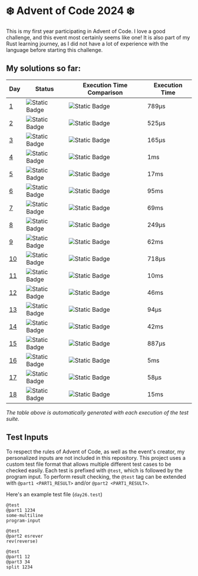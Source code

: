 # ❄️ Advent of Code 2024 ❄️
This is my first year participating in Advent of Code. I love a good challenge, and this event most certainly seems like one!
It is also part of my Rust learning journey, as I did not have a lot of experience with the language before starting this challenge.

## My solutions so far:
<!-- {RESULTS_START} -->
| Day | Status | Execution Time Comparison | Execution Time |
|-----|--------|---------------------------|----------------|
|[1](src/days/day1.rs)|![Static Badge](https://img.shields.io/badge/Success-green?style=flat)|![Static Badge](https://progress-bar.xyz/0/?width=500&progress_color=8935D9&progress_background=404040&show_text=false)|789µs|
|[2](src/days/day2.rs)|![Static Badge](https://img.shields.io/badge/Success-green?style=flat)|![Static Badge](https://progress-bar.xyz/0/?width=500&progress_color=8935D9&progress_background=404040&show_text=false)|525µs|
|[3](src/days/day3.rs)|![Static Badge](https://img.shields.io/badge/Success-green?style=flat)|![Static Badge](https://progress-bar.xyz/0/?width=500&progress_color=8935D9&progress_background=404040&show_text=false)|165µs|
|[4](src/days/day4.rs)|![Static Badge](https://img.shields.io/badge/Success-green?style=flat)|![Static Badge](https://progress-bar.xyz/1/?width=500&progress_color=8935D9&progress_background=404040&show_text=false)|1ms|
|[5](src/days/day5.rs)|![Static Badge](https://img.shields.io/badge/Success-green?style=flat)|![Static Badge](https://progress-bar.xyz/14/?width=500&progress_color=8935D9&progress_background=404040&show_text=false)|17ms|
|[6](src/days/day6.rs)|![Static Badge](https://img.shields.io/badge/Success-green?style=flat)|![Static Badge](https://progress-bar.xyz/83/?width=500&progress_color=8935D9&progress_background=404040&show_text=false)|95ms|
|[7](src/days/day7.rs)|![Static Badge](https://img.shields.io/badge/Success-green?style=flat)|![Static Badge](https://progress-bar.xyz/60/?width=500&progress_color=8935D9&progress_background=404040&show_text=false)|69ms|
|[8](src/days/day8.rs)|![Static Badge](https://img.shields.io/badge/Success-green?style=flat)|![Static Badge](https://progress-bar.xyz/0/?width=500&progress_color=8935D9&progress_background=404040&show_text=false)|249µs|
|[9](src/days/day9.rs)|![Static Badge](https://img.shields.io/badge/Success-green?style=flat)|![Static Badge](https://progress-bar.xyz/54/?width=500&progress_color=8935D9&progress_background=404040&show_text=false)|62ms|
|[10](src/days/day10.rs)|![Static Badge](https://img.shields.io/badge/Success-green?style=flat)|![Static Badge](https://progress-bar.xyz/0/?width=500&progress_color=8935D9&progress_background=404040&show_text=false)|718µs|
|[11](src/days/day11.rs)|![Static Badge](https://img.shields.io/badge/Success-green?style=flat)|![Static Badge](https://progress-bar.xyz/9/?width=500&progress_color=8935D9&progress_background=404040&show_text=false)|10ms|
|[12](src/days/day12.rs)|![Static Badge](https://img.shields.io/badge/Success-green?style=flat)|![Static Badge](https://progress-bar.xyz/40/?width=500&progress_color=8935D9&progress_background=404040&show_text=false)|46ms|
|[13](src/days/day13.rs)|![Static Badge](https://img.shields.io/badge/Success-green?style=flat)|![Static Badge](https://progress-bar.xyz/0/?width=500&progress_color=8935D9&progress_background=404040&show_text=false)|94µs|
|[14](src/days/day14.rs)|![Static Badge](https://img.shields.io/badge/Success-green?style=flat)|![Static Badge](https://progress-bar.xyz/37/?width=500&progress_color=8935D9&progress_background=404040&show_text=false)|42ms|
|[15](src/days/day15.rs)|![Static Badge](https://img.shields.io/badge/Success-green?style=flat)|![Static Badge](https://progress-bar.xyz/0/?width=500&progress_color=8935D9&progress_background=404040&show_text=false)|887µs|
|[16](src/days/day16.rs)|![Static Badge](https://img.shields.io/badge/Success-green?style=flat)|![Static Badge](https://progress-bar.xyz/4/?width=500&progress_color=8935D9&progress_background=404040&show_text=false)|5ms|
|[17](src/days/day17.rs)|![Static Badge](https://img.shields.io/badge/Success-green?style=flat)|![Static Badge](https://progress-bar.xyz/0/?width=500&progress_color=8935D9&progress_background=404040&show_text=false)|58µs|
|[18](src/days/day18.rs)|![Static Badge](https://img.shields.io/badge/Success-green?style=flat)|![Static Badge](https://progress-bar.xyz/13/?width=500&progress_color=8935D9&progress_background=404040&show_text=false)|15ms|
<!-- {DAY 1=789} -->
<!-- {DAY 2=525} -->
<!-- {DAY 3=165} -->
<!-- {DAY 4=1723} -->
<!-- {DAY 5=17026} -->
<!-- {DAY 6=95598} -->
<!-- {DAY 7=69033} -->
<!-- {DAY 8=249} -->
<!-- {DAY 9=62599} -->
<!-- {DAY 10=718} -->
<!-- {DAY 11=10765} -->
<!-- {DAY 12=46802} -->
<!-- {DAY 13=94} -->
<!-- {DAY 14=42978} -->
<!-- {DAY 15=887} -->
<!-- {DAY 16=5226} -->
<!-- {DAY 17=58} -->
<!-- {DAY 18=15987} -->
<!-- {RESULTS_END} -->
*The table above is automatically generated with each execution of the test suite.*

## Test Inputs
To respect the rules of Advent of Code, as well as the event's creator, my personalized inputs are not included in this repository.
This project uses a custom test file format that allows multiple different test cases to be checked easily.
Each test is prefixed with `@test`, which is followed by the program input. To perform result checking,
the `@test` tag can be extended with `@part1 <PART1_RESULT>` and/or `@part2 <PART1_RESULT>`.

Here's an example test file (`day26.test`)
```
@test
@part1 1234
some-multiline
program-input

@test
@part2 esrever
rev(reverse)

@test
@part1 12
@part3 34
split 1234
```